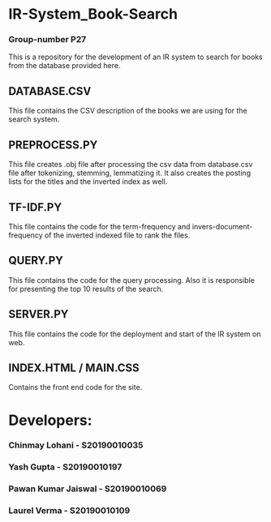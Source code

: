 # IR-System_Book-Search
### Group-number P27
This is a repository for the development of an IR system to search for books from the database provided here.


## DATABASE.CSV
This file contains the CSV description of the books we are using for the search system.

## PREPROCESS.PY
This file creates .obj file after processing the csv data from database.csv file after tokenizing, stemming, lemmatizing it.
It also creates the posting lists for the titles and the inverted index as well.

## TF-IDF.PY
This file contains the code for the term-frequency and invers-document-frequency of the inverted indexed file to rank the files.

## QUERY.PY
This file contains the code for the query processing.
Also it is responsible for presenting the top 10 results of the search.

## SERVER.PY
This file contains the code for the deployment and start of the IR system on web.

## INDEX.HTML / MAIN.CSS
Contains the front end code for the site.



# Developers:

### Chinmay Lohani      - S20190010035
### Yash Gupta          - S20190010197
### Pawan Kumar Jaiswal - S20190010069
### Laurel Verma        - S20190010109
